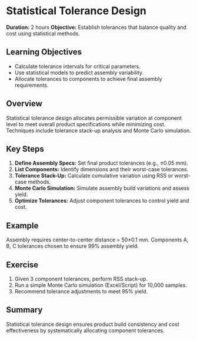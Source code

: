 # Statistical Tolerance Design

**Duration:** 2 hours
**Objective:** Establish tolerances that balance quality and cost using statistical methods.

## Learning Objectives
- Calculate tolerance intervals for critical parameters.  
- Use statistical models to predict assembly variability.  
- Allocate tolerances to components to achieve final assembly requirements.

## Overview
Statistical tolerance design allocates permissible variation at component level to meet overall product specifications while minimizing cost. Techniques include tolerance stack-up analysis and Monte Carlo simulation.

## Key Steps
1. **Define Assembly Specs:** Set final product tolerances (e.g., ±0.05 mm).  
2. **List Components:** Identify dimensions and their worst-case tolerances.  
3. **Tolerance Stack-Up:** Calculate cumulative variation using RSS or worst-case methods.  
4. **Monte Carlo Simulation:** Simulate assembly build variations and assess yield.  
5. **Optimize Tolerances:** Adjust component tolerances to control yield and cost.

## Example
Assembly requires center-to-center distance = 50±0.1 mm. Components A, B, C tolerances chosen to ensure 99% assembly yield.

## Exercise
1. Given 3 component tolerances, perform RSS stack-up.  
2. Run a simple Monte Carlo simulation (Excel/Script) for 10,000 samples.  
3. Recommend tolerance adjustments to meet 95% yield.

## Summary
Statistical tolerance design ensures product build consistency and cost effectiveness by systematically allocating component tolerances.